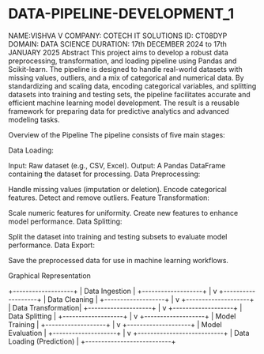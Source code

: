 # DATA-PIPELINE-DEVELOPMENT_1
NAME:VISHVA V 
COMPANY: COTECH IT SOLUTIONS
ID: CT08DYP
DOMAIN: DATA SCIENCE
DURATION: 17th DECEMBER 2024 to 17th JANUARY 2025
Abstract
This project aims to develop a robust data preprocessing, transformation, and loading pipeline using Pandas and Scikit-learn. The pipeline is designed to handle real-world datasets with missing values, outliers, and a mix of categorical and numerical data. By standardizing and scaling data, encoding categorical variables, and splitting datasets into training and testing sets, the pipeline facilitates accurate and efficient machine learning model development. The result is a reusable framework for preparing data for predictive analytics and advanced modeling tasks.

Overview of the Pipeline
The pipeline consists of five main stages:

Data Loading:

Input: Raw dataset (e.g., CSV, Excel).
Output: A Pandas DataFrame containing the dataset for processing.
Data Preprocessing:

Handle missing values (imputation or deletion).
Encode categorical features.
Detect and remove outliers.
Feature Transformation:

Scale numeric features for uniformity.
Create new features to enhance model performance.
Data Splitting:

Split the dataset into training and testing subsets to evaluate model performance.
Data Export:

Save the preprocessed data for use in machine learning workflows.

Graphical Representation

+-------------------+
| Data Ingestion    |
+-------------------+
     |
     v
+-------------------+
| Data Cleaning     |
+-------------------+
     |
     v
+--------------------+
| Data Transformation|
+--------------------+
     |
     v
+-------------------+
| Data Splitting    |
+-------------------+
     |
     v
+-------------------+
| Model Training    |
+-------------------+
     |
     v
+--------------------+
| Model Evaluation   |
+--------------------+
     |
     v
+---------------------------+
| Data Loading (Prediction) |
+---------------------------+

